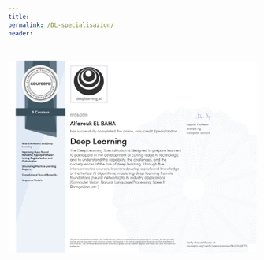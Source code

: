 ```yaml
---
title:
permalink: /DL-specialisazion/
header:
  
---
```


<a href="https://www.coursera.org/account/accomplishments/specialization/certificate/NH7J3L6JF774" class="image fit"><img src="/images/certificates-images/DeepLearningSpecialization_page-0001.jpg" alt=""></a>
